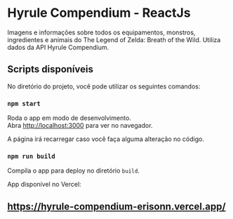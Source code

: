 # Hyrule Compendium - ReactJs

Imagens e informações sobre todos os equipamentos, monstros, ingredientes e animais do The Legend of Zelda: Breath of the Wild. Utiliza dados  da API Hyrule Compendium.

## Scripts disponíveis

No diretório do projeto, você pode utilizar os seguintes comandos:

### `npm start`

Roda o app em modo de desenvolvimento.\
Abra [http://localhost:3000](http://localhost:3000) para ver no navegador.

A página irá recarregar caso você faça alguma alteração no código.

### `npm run build`

Compila o app para deploy no diretório `build`.

App disponível no Vercel: 

## https://hyrule-compendium-erisonn.vercel.app/
